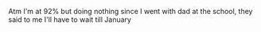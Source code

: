 Atm I'm at 92% but doing nothing since I went with dad at the school, they said to me I'll have to wait till January